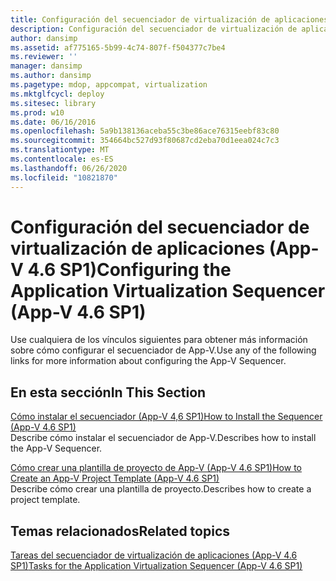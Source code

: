 ```yaml
---
title: Configuración del secuenciador de virtualización de aplicaciones (App-V 4.6 SP1)
description: Configuración del secuenciador de virtualización de aplicaciones (App-V 4.6 SP1)
author: dansimp
ms.assetid: af775165-5b99-4c74-807f-f504377c7be4
ms.reviewer: ''
manager: dansimp
ms.author: dansimp
ms.pagetype: mdop, appcompat, virtualization
ms.mktglfcycl: deploy
ms.sitesec: library
ms.prod: w10
ms.date: 06/16/2016
ms.openlocfilehash: 5a9b138136aceba55c3be86ace76315eebf83c80
ms.sourcegitcommit: 354664bc527d93f80687cd2eba70d1eea024c7c3
ms.translationtype: MT
ms.contentlocale: es-ES
ms.lasthandoff: 06/26/2020
ms.locfileid: "10821870"
---
```

# <span data-ttu-id="7e704-103">Configuración del secuenciador de virtualización de aplicaciones (App-V 4.6 SP1)</span><span class="sxs-lookup"><span data-stu-id="7e704-103">Configuring the Application Virtualization Sequencer (App-V 4.6 SP1)</span></span>


<span data-ttu-id="7e704-104">Use cualquiera de los vínculos siguientes para obtener más información sobre cómo configurar el secuenciador de App-V.</span><span class="sxs-lookup"><span data-stu-id="7e704-104">Use any of the following links for more information about configuring the App-V Sequencer.</span></span>

## <span data-ttu-id="7e704-105">En esta sección</span><span class="sxs-lookup"><span data-stu-id="7e704-105">In This Section</span></span>


<a href="" id="how-to-install-the-sequencer---app-v-4-6-sp1-"></a>[<span data-ttu-id="7e704-106">Cómo instalar el secuenciador (App-V 4,6 SP1)</span><span class="sxs-lookup"><span data-stu-id="7e704-106">How to Install the Sequencer (App-V 4.6 SP1)</span></span>](how-to-install-the-sequencer---app-v-46-sp1-.md)  
<span data-ttu-id="7e704-107">Describe cómo instalar el secuenciador de App-V.</span><span class="sxs-lookup"><span data-stu-id="7e704-107">Describes how to install the App-V Sequencer.</span></span>

<a href="" id="how-to-create-an-app-v-project-template--app-v-4-6-sp1-"></a>[<span data-ttu-id="7e704-108">Cómo crear una plantilla de proyecto de App-V (App-V 4.6 SP1)</span><span class="sxs-lookup"><span data-stu-id="7e704-108">How to Create an App-V Project Template (App-V 4.6 SP1)</span></span>](how-to-create-an-app-v-project-template--app-v-46-sp1-.md)  
<span data-ttu-id="7e704-109">Describe cómo crear una plantilla de proyecto.</span><span class="sxs-lookup"><span data-stu-id="7e704-109">Describes how to create a project template.</span></span>

## <span data-ttu-id="7e704-110">Temas relacionados</span><span class="sxs-lookup"><span data-stu-id="7e704-110">Related topics</span></span>


[<span data-ttu-id="7e704-111">Tareas del secuenciador de virtualización de aplicaciones (App-V 4.6 SP1)</span><span class="sxs-lookup"><span data-stu-id="7e704-111">Tasks for the Application Virtualization Sequencer (App-V 4.6 SP1)</span></span>](tasks-for-the-application-virtualization-sequencer--app-v-46-sp1-.md)

 

 





